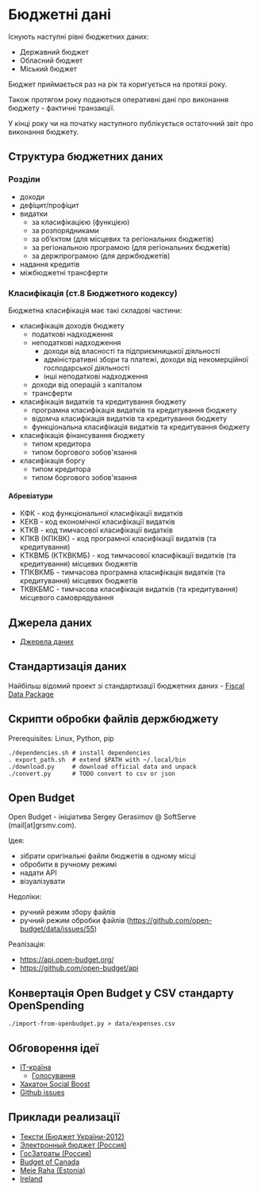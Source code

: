 Бюджетні дані
=============

Існують наступні рівні бюджетних даних:

* Державний бюджет
* Обласний бюджет
* Міський бюджет

Бюджет приймається раз на рік та коригується на протязі року.

Також протягом року подаються оперативні дані про виконання бюджету - фактичні транзакції.

У кінці року чи на початку наступного публікується остаточний звіт про виконання бюджету.

## Структура бюджетних даних

### Розділи

* доходи
* дефіцит/профіцит
* видатки
  * за класифікацією (функцією)
  * за розпорядниками
  * за об’єктом (для місцевих та регіональних бюджетів)
  * за регіональною програмою (для регіональних бюджетів)
  * за держпрограмою (для держбюджетів)
* надання кредитів
* міжбюджетні трансферти

### Класифікація (ст.8 Бюджетного кодексу)

Бюджетна класифікація має такі складові частини:

* класифікація доходів бюджету
  * податкові надходження
  * неподаткові надходження
    * доходи від власності та підприємницької діяльності
    * адміністративні збори та платежі, доходи від некомерційної господарської діяльності
    * інші неподаткові надходження
  * доходи від операцій з капіталом
  * трансферти
* класифікація видатків та кредитування бюджету
  * програмна класифікація видатків та кредитування бюджету
  * відомча класифікація видатків та кредитування бюджету
  * функціональна класифікація видатків та кредитування бюджету
* класифікація фінансування бюджету
  * типом кредитора
  * типом боргового зобов'язання
* класифікація боргу
  * типом кредитора
  * типом боргового зобов'язання

#### Абревіатури

* КФК - код функціональної класифікації видатків
* КЕКВ - код економічної класифікації видатків
* КТКВ - код тимчасової класифікації видатків
* КПКВ (КПКВК) - код програмної класифікації видатків (та кредитування)
* КТКВМБ (КТКВКМБ) - код тимчасової класифікації видатків (та кредитування) місцевих бюджетів
* ТПКВКМБ - тимчасова програмна класифікація видатків (та кредитування) місцевих бюджетів
* ТКВКБМС - тимчасова класифікація видатків (та кредитування) місцевого самоврядування


## Джерела даних

* [Джерела даних](source-data/README.md)

## Стандартизація даних

Найбільш відомий проект зі стандартизації бюджетних даних - [Fiscal Data Package](http://fiscal.dataprotocols.org/spec/#data-files)

## Скрипти обробки файлів держбюджету

Prerequisites: Linux, Python, pip

    ./dependencies.sh # install dependencies
    . export_path.sh  # extend $PATH with ~/.local/bin
    ./download.py     # download official data and unpack
    ./convert.py      # TODO convert to csv or json

## Open Budget

Open Budget - ініціатива Sergey Gerasimov @ SoftServe (mail[at]grsmv.com).

Ідея:

* зібрати оригінальні файли бюджетів в одному місці
* обробити в ручному режимі
* надати API
* візуалізувати

Недоліки:

* ручний режим збору файлів
* ручний режим обробки файлів (https://github.com/open-budget/data/issues/55)

Реалізація:

* https://api.open-budget.org/
* https://github.com/open-budget/api

## Конвертація Open Budget у CSV стандарту OpenSpending

    ./import-from-openbudget.py > data/expenses.csv

## Обговорення ідеї

* [IT-країна](http://www.it-krayina.org.ua/openbudget/)
  * [Голосування](http://ideas.it-krayina.org.ua/topic/420190-proekt-vdkritij-byudzhet-42/)
* [Хакатон Social Boost](http://2014.socialboost.com.ua/ideas/view/2)
* [Github issues](https://github.com/Maidan-hackaton/budget/issues)


## Приклади реализації

* [Тексти (Бюджет України-2012)](http://texty.org.ua/mod/datavis/apps/budget2/index.html#/~/-----------)
* [Электронный бюджет (Россия)](http://budget.gov.ru/)
* [ГосЗатраты (Россия)](http://clearspending.ru/)
* [Budget of Canada](http://www.budget.gc.ca/2014/home-accueil-eng.html)
* [Meie Raha (Estonia)](http://meieraha.eu/)
* [Ireland](http://budget.gov.ie/Budgets/2014/2014.aspx)


